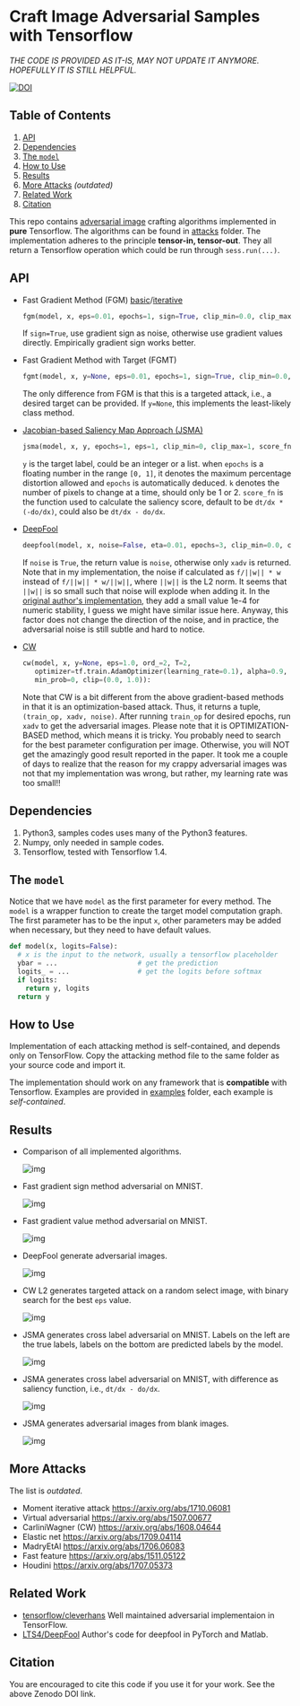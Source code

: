 Craft Image Adversarial Samples with Tensorflow
===============================================

*THE CODE IS PROVIDED AS IT-IS, MAY NOT UPDATE IT ANYMORE.  HOPEFULLY IT IS STILL HELPFUL.*

[![DOI](https://zenodo.org/badge/77407674.svg)](https://zenodo.org/badge/latestdoi/77407674)

## Table of Contents

1. [API](#api)
2. [Dependencies](#dependencies)
3. [The `model`](#the-model)
4. [How to Use](#how-to-use)
5. [Results](#results)
6. [More Attacks](#more-attacks) *(outdated)*
7. [Related Work](#related-work)
8. [Citation](#citation)

This repo contains [adversarial image](https://arxiv.org/abs/1312.6199) crafting algorithms implemented in
**pure** Tensorflow.  The algorithms can be found in [attacks](attacks) folder.  The
implementation adheres to the principle **tensor-in, tensor-out**.  They all
return a Tensorflow operation which could be run through `sess.run(...)`.

## API

- Fast Gradient Method (FGM) [basic](https://arxiv.org/abs/1412.6572/)/[iterative](https://arxiv.org/abs/1607.02533)

  ```python
  fgm(model, x, eps=0.01, epochs=1, sign=True, clip_min=0.0, clip_max=1.0)
  ```

  If `sign=True`, use gradient sign as noise, otherwise use gradient values
  directly.  Empirically gradient sign works better.

- Fast Gradient Method with Target (FGMT)

  ```python
  fgmt(model, x, y=None, eps=0.01, epochs=1, sign=True, clip_min=0.0, clip_max=1.0):
  ```

  The only difference from FGM is that this is a targeted attack, i.e., a
  desired target can be provided.  If `y=None`, this implements the least-likely
  class method.

- [Jacobian-based Saliency Map Approach (JSMA)](https://arxiv.org/abs/1511.07528)

  ```python
  jsma(model, x, y, epochs=1, eps=1, clip_min=0, clip_max=1, score_fn=lambda t, o: t * tf.abs(o))
  ```

  `y` is the target label, could be an integer or a list.  when `epochs` is a
  floating number in the range `[0, 1]`, it denotes the maximum percentage
  distortion allowed and `epochs` is automatically deduced.  `k` denotes the
  number of pixels to change at a time, should only be 1 or 2.  `score_fn` is
  the function used to calculate the saliency score, default to be `dt/dx *
  (-do/dx)`, could also be `dt/dx - do/dx`.

- [DeepFool](https://arxiv.org/abs/1511.04599)

  ```python
  deepfool(model, x, noise=False, eta=0.01, epochs=3, clip_min=0.0, clip_max=1.0, min_prob=0.0)
  ```

  If `noise` is `True`, the return value is `noise`, otherwise only `xadv` is
  returned.  Note that in my implementation, the noise if calculated as
  `f/||w|| * w` instead of `f/||w|| * w/||w||`, where `||w||` is the L2 norm.
  It seems that `||w||` is so small such that noise will explode when adding it.
  In the [original author's implementation](https://github.com/LTS4/DeepFool/blob/master/Python/deepfool.py#L71), they add a small value 1e-4 for
  numeric stability, I guess we might have similar issue here.  Anyway, this
  factor does not change the direction of the noise, and in practice, the
  adversarial noise is still subtle and hard to notice.

- [CW](https://arxiv.org/abs/1608.04644)

  ```python
  cw(model, x, y=None, eps=1.0, ord_=2, T=2,
     optimizer=tf.train.AdamOptimizer(learning_rate=0.1), alpha=0.9,
     min_prob=0, clip=(0.0, 1.0)):
  ```

  Note that CW is a bit different from the above gradient-based methods in that
  it is an optimization-based attack.  Thus, it returns a tuple, `(train_op,
  xadv, noise)`.  After running `train_op` for desired epochs, run `xadv` to get
  the adversarial images.  Please note that it is OPTIMIZATION-BASED method,
  which means it is tricky.  You probably need to search for the best parameter
  configuration per image.  Otherwise, you will NOT get the amazingly good
  result reported in the paper.  It took me a couple of days to realize that the
  reason for my crappy adversarial images was not that my implementation was
  wrong, but rather, my learning rate was too small!!

## Dependencies

1. Python3, samples codes uses many of the Python3 features.
2. Numpy, only needed in sample codes.
3. Tensorflow, tested with Tensorflow 1.4.

## The `model`

Notice that we have `model` as the first parameter for every method.  The
`model` is a wrapper function to create the target model computation graph.  The
first parameter has to be the input `x`, other parameters may be added when
necessary, but they need to have default values.

```python
def model(x, logits=False):
  # x is the input to the network, usually a tensorflow placeholder
  ybar = ...                    # get the prediction
  logits_ = ...                 # get the logits before softmax
  if logits:
    return y, logits
  return y
```

## How to Use

Implementation of each attacking method is self-contained, and depends only on
TensorFlow.  Copy the attacking method file to the same folder as your source
code and import it.

The implementation should work on any framework that is **compatible** with
Tensorflow.  Examples are provided in [examples](examples) folder, each example
is *self-contained*.

## Results

- Comparison of all implemented algorithms.

  ![img](img/compare.png)

- Fast gradient sign method adversarial on MNIST.

  ![img](img/fgsm_mnist.png)

- Fast gradient value method adversarial on MNIST.

  ![img](img/fgvm_mnist.png)

- DeepFool generate adversarial images.

  ![img](img/deepfool_mnist.png)

- CW L2 generates targeted attack on a random select image, with binary search
  for the best `eps` value.

  ![img](img/cw2_mnist_binary_search.png)

- JSMA generates cross label adversarial on MNIST.  Labels on the left are the
  true labels, labels on the bottom are predicted labels by the model.

  ![img](img/jsma_mnist.png)

- JSMA generates cross label adversarial on MNIST, with difference as saliency
  function, i.e., `dt/dx - do/dx`.

  ![img](img/jsma_mnist_diff.png)

- JSMA generates adversarial images from blank images.

  ![img](img/jsma_mnist_scratch.png)

## More Attacks

The list is *outdated*.

- Moment iterative attack https://arxiv.org/abs/1710.06081
- Virtual adversarial https://arxiv.org/abs/1507.00677
- CarliniWagner (CW) https://arxiv.org/abs/1608.04644
- Elastic net https://arxiv.org/abs/1709.04114
- MadryEtAl https://arxiv.org/abs/1706.06083
- Fast feature https://arxiv.org/abs/1511.05122
- Houdini https://arxiv.org/abs/1707.05373

## Related Work

- [tensorflow/cleverhans](https://github.com/openai/cleverhans) Well maintained adversarial implementaion in TensorFlow.
- [LTS4/DeepFool](https://github.com/LTS4/DeepFool) Author's code for deepfool in PyTorch and Matlab.

## Citation

You are encouraged to cite this code if you use it for your work.  See the above
Zenodo DOI link.
